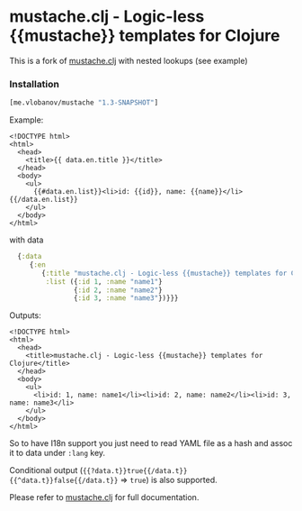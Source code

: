 # mustache.clj - Logic-less {{mustache}} templates for Clojure

This is a fork of [mustache.clj](https://github.com/shenfeng/mustache.clj)
with nested lookups (see example)

### Installation

```clj
[me.vlobanov/mustache "1.3-SNAPSHOT"]
```

Example:

```
<!DOCTYPE html>
<html>
  <head>
    <title>{{ data.en.title }}</title>
  </head>
  <body>
    <ul>
      {{#data.en.list}}<li>id: {{id}}, name: {{name}}</li>{{/data.en.list}}
    </ul>
  </body>
</html>
```
with data
```clj
  {:data 
     {:en 
        {:title "mustache.clj - Logic-less {{mustache}} templates for Clojure"
         :list ({:id 1, :name "name1"}
                {:id 2, :name "name2"}
                {:id 3, :name "name3"})}}}
```

Outputs:

```
<!DOCTYPE html>
<html>
  <head>
    <title>mustache.clj - Logic-less {{mustache}} templates for Clojure</title>
  </head>
  <body>
    <ul>
      <li>id: 1, name: name1</li><li>id: 2, name: name2</li><li>id: 3, name: name3</li>
    </ul>
  </body>
</html>
```

So to have I18n support you just need to read YAML file as a hash and assoc it to data under `:lang` key.

Conditional output (`{{?data.t}}true{{/data.t}}{{^data.t}}false{{/data.t}}` => `true`) is also supported.

Please refer to [mustache.clj](https://github.com/shenfeng/mustache.clj) for full documentation.
